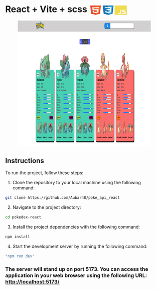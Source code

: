 # React + Vite + scss <img align="center" alt="HTML" height="30" width="40" src="https://raw.githubusercontent.com/devicons/devicon/master/icons/html5/html5-original.svg"><img align="center" alt="CSS" height="30" width="40" src="https://raw.githubusercontent.com/devicons/devicon/master/icons/css3/css3-original.svg"><img align="center" alt="JS" height="30" width="40" src="https://raw.githubusercontent.com/devicons/devicon/master/icons/javascript/javascript-plain.svg">

<figure><img src="/mock/page_api_pokemon.png" alt="logo" style="height: 400px;"></figure>

## Instructions

To run the project, follow these steps:

1. Clone the repository to your local machine using the following command:

```bash
git clone https://github.com/Aubar48/poke_api_react
```

2. Navigate to the project directory:

```bash
cd pokedex-react
```

3. Install the project dependencies with the following command:

```bash
npm install
```

4. Start the development server by running the following command:

```bash
"npm run dev"
```

### The server will stand up on port 5173. You can access the application in your web browser using the following URL: [http://localhost:5173/](http://localhost:5173/)
